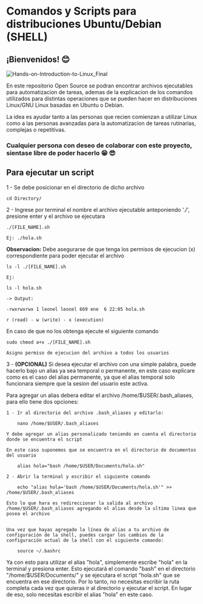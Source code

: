 # Comandos y Scripts para distribuciones Ubuntu/Debian (SHELL)

## ¡Bienvenidos! 😊


![Hands-on-Introduction-to-Linux_Final](https://user-images.githubusercontent.com/48606307/212501298-04f89397-760b-435f-b533-ce23b1d54967.png)


En este repositorio Open Source se podran encontrar archivos ejecutables para automatizacion de tareas, ademas de la
explicacion de los comandos utilizados para distintas operaciones que se pueden hacer en distribuciones 
Linux/GNU Linux basadas en Ubuntu o Debian.

La idea es ayudar tanto a las personas que recien comienzan a utilizar Linux como a las personas avanzadas para la automatizacion de tareas rutinarias,
complejas o repetitivas.

### Cualquier persona con deseo de colaborar con este proyecto, sientase libre de poder hacerlo :grin: 😎










## Para ejecutar un script

1 - Se debe posicionar en el directorio de dicho archivo

    cd Directory/
  
2 - Ingrese por terminal el nombre el archivo ejecutable anteponiendo './', presione enter y el archivo se ejecutara

    ./[FILE_NAME].sh
  
    Ej: ./hola.sh

**Observacion:** Debe asegurarse de que tenga los permisos de ejecucion (x) correspondiente para poder ejecutar el archivo
    
    ls -l ./[FILE_NAME].sh
    
    Ej:
    
    ls -l hola.sh
    
    -> Output:
    
    -rwxrwxrwx 1 leonel leonel 669 ene  6 22:05 hola.sh
    
    r (read) - w (write) - x (execution)
En caso de que no los obtenga ejecute el siguiente comando
    
    sudo chmod a+x ./[FILE_NAME].sh
    
    Asigno permiso de ejecucion del archivo a todos los usuarios 
    
    
    
3 - **(OPCIONAL)** Si desea ejecutar el archivo con una simple palabra, puede hacerlo bajo un alias ya sea temporal o permanente, en este caso explicare como es el caso del alias permanente, ya que el alias temporal solo funcionara siempre que la sesion del usuario este activa.


Para agregar un alias debera editar el archivo /home/$USER/.bash_aliases, para ello tiene dos opciones:


	1 - Ir al directorio del archivo .bash_aliases y editarlo:
	
		nano /home/$USER/.bash_aliases
		
	Y debe agregar un alias personalizado teniendo en cuenta el directorio donde se encuentra el script
		
	En este caso suponemos que se encuentra en el directorio de documentos del usuario 
		
		alias hola="bash /home/$USER/Documents/hola.sh"
 
	2 - Abrir la terminal y escribir el siguiente comando
	
		echo "alias hola='bash /home/$USER/Documents/hola.sh'" >> /home/$USER/.bash_aliases
	
	Esto lo que hara es redireccionar la salida al archivo /home/$USER/.bash_aliases agregando el alias desde la ultima linea que posea el archivo
	
	
	Una vez que hayas agregado la línea de alias a tu archivo de configuración de la shell, puedes cargar los cambios de la configuración actual de la shell con el siguiente comando:
	
		source ~/.bashrc


Ya con esto para utilizar el alias "hola", simplemente escribe "hola" en la terminal y presiona enter. Esto ejecutará el comando "bash" en el directorio "/home/$USER/Documents/" y se ejecutara el script "hola.sh" que se encuentra en ese directorio. Por lo tanto, no necesitas escribir la ruta completa cada vez que quieras ir al directorio y ejecutar el script. En lugar de eso, solo necesitas escribir el alias "hola" en este caso.
		
		  
